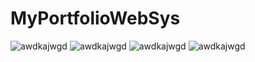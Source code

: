 # MyPortfolioWebSys
![awdkajwgd](https://i.postimg.cc/mkP7xvt5/ITERATION3-WEBSYS-JL-1.png)
![awdkajwgd](https://i.postimg.cc/cCPwdF34/ITERATION3-WEBSYS-JL-2.png)
![awdkajwgd](https://i.postimg.cc/8CbRLd2t/ITERATION3-WEBSYS-JL-3.png)
![awdkajwgd](https://i.postimg.cc/TP297HqZ/ITERATION3-WEBSYS-JL-4.png)
